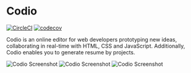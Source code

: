 # Codio

[![CircleCI](https://circleci.com/gh/Xinhe998/codio-website.svg?style=svg&circle-token=6b3d0a6a50d9133b394668c33256fbc995431287)](https://circleci.com/gh/Xinhe998/codio-website)
[![codecov](https://codecov.io/gh/Xinhe998/codio-website/branch/master/graph/badge.svg?token=3AMpL2uOtA)](https://codecov.io/gh/Xinhe998/codio-website)

Codio is an online editor for web developers prototyping new ideas, collaborating in real-time with HTML, CSS and JavaScript.
Additionally, Codio enables you to generate resume by projects.

![Codio Screenshot](https://xinhehsu.com/static/d5046d037fdf48d199610b796d02ce03/c8bd7/codio-1.png)
![Codio Screenshot](https://xinhehsu.com/static/ac23287b61fe2cb59292420d96d1494d/c8bd7/codio-3.png)
![Codio Screenshot](https://xinhehsu.com/static/f9787333fa43d9b5854e47066e18782a/c8bd7/codio-2.png)
